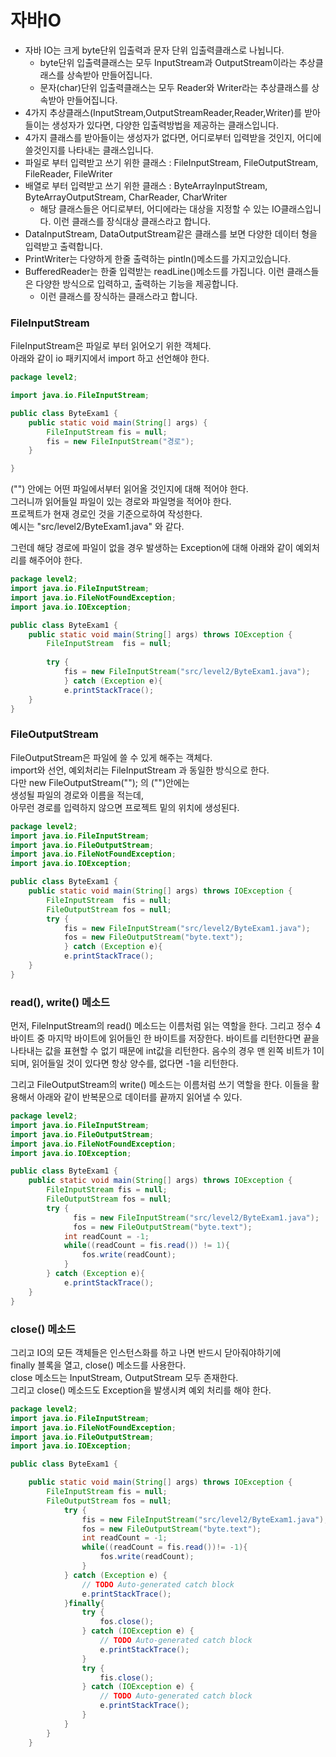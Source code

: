 # 자바IO
+ 자바 IO는 크게 byte단위 입출력과 문자 단위 입출력클래스로 나뉩니다.
    + byte단위 입출력클래스는 모두 InputStream과 OutputStream이라는 추상클래스를 상속받아 만들어집니다.
    + 문자(char)단위 입출력클래스는 모두 Reader와 Writer라는 추상클래스를 상속받아 만들어집니다.
+ 4가지 추상클래스(InputStream,OutputStreamReader,Reader,Writer)를 받아들이는 생성자가 있다면, 다양한 입출력방법을 제공하는 클래스입니다.
+ 4가지 클래스를 받아들이는 생성자가 없다면, 어디로부터 입력받을 것인지, 어디에 쓸것인지를 나타내는 클래스입니다.
+ 파일로 부터 입력받고 쓰기 위한 클래스 : FileInputStream, FileOutputStream, FileReader, FileWriter
+ 배열로 부터 입력받고 쓰기 위한 클래스 : ByteArrayInputStream, ByteArrayOutputStream, CharReader, CharWriter
    + 해당 클래스들은 어디로부터, 어디에라는 대상을 지정할 수 있는 IO클래스입니다. 이런 클래스를 장식대상 클래스라고 합니다.
+ DataInputStream, DataOutputStream같은 클래스를 보면 다양한 데이터 형을 입력받고 출력합니다.
+ PrintWriter는 다양하게 한줄 출력하는 pintln()메소드를 가지고있습니다.
+ BufferedReader는 한줄 입력받는 readLine()메소드를 가집니다.
이런 클래스들은 다양한 방식으로 입력하고, 출력하는 기능을 제공합니다. 
    + 이런 클래스를 장식하는 클래스라고 합니다.

### FileInputStream
FileInputStream은 파일로 부터 읽어오기 위한 객체다.<br>
아래와 같이 io 패키지에서 import 하고 선언해야 한다.
```java
package level2;

import java.io.FileInputStream;

public class ByteExam1 {
	public static void main(String[] args) {
		FileInputStream fis = null;
    	fis = new FileInputStream("경로");
    }

}
```
("") 안에는 어떤 파일에서부터 읽어올 것인지에 대해 적어야 한다.<br>
그러니까 읽어들일 파일이 있는 경로와 파일명을 적어야 한다.<br>
프로젝트가 현재 경로인 것을 기준으로하여 작성한다.<br>
예시는 "src/level2/ByteExam1.java" 와 같다.

그런데 해당 경로에 파일이 없을 경우 발생하는 Exception에 대해
아래와 같이 예외처리를 해주어야 한다.
```java
package level2;
import java.io.FileInputStream;
import java.io.FileNotFoundException;
import java.io.IOException;

public class ByteExam1 {
	public static void main(String[] args) throws IOException {
    	FileInputStream  fis = null;
    
    	try {
            fis = new FileInputStream("src/level2/ByteExam1.java");
        	} catch (Exception e){
            e.printStackTrace();
    }
}
```
### FileOutputStream
FileOutputStream은 파일에 쓸 수 있게 해주는 객체다.<br>
import와 선언, 예외처리는 FileInputStream 과 동일한 방식으로 한다.<br>
다만 new FileOutputStream(""); 의 ("")안에는<br>
생성될 파일의 경로와 이름을 적는데,<br>
아무런 경로를 입력하지 않으면 프로젝트 밑의 위치에 생성된다.
```java
package level2;
import java.io.FileInputStream;
import java.io.FileOutputStream;
import java.io.FileNotFoundException;
import java.io.IOException;

public class ByteExam1 {
	public static void main(String[] args) throws IOException {
    	FileInputStream  fis = null;
    	FileOutputStream fos = null;
    	try {
            fis = new FileInputStream("src/level2/ByteExam1.java");
            fos = new FileOutputStream("byte.text");
        	} catch (Exception e){
            e.printStackTrace();
    }
}
```
### read(), write() 메소드
먼저, FileInputStream의 read() 메소드는 이름처럼 읽는 역할을 한다.
그리고 정수 4바이트 중 마지막 바이트에 읽어들인 한 바이트를 저장한다.
바이트를 리턴한다면 끝을 나타내는 값을 표현할 수 없기 때문에 int값을 리턴한다.
음수의 경우 맨 왼쪽 비트가 1이 되며, 읽어들일 것이 있다면 항상 양수를, 없다면 -1을 리턴한다.

그리고 FileOutputStream의 write() 메소드는 이름처럼 쓰기 역할을 한다.
이들을 활용해서 아래와 같이 반복문으로 데이터를 끝까지 읽어낼 수 있다.
```java
package level2;
import java.io.FileInputStream;
import java.io.FileOutputStream;
import java.io.FileNotFoundException;
import java.io.IOException;

public class ByteExam1 {
	public static void main(String[] args) throws IOException {
    	FileInputStream fis = null;
    	FileOutputStream fos = null;
    	try {
              fis = new FileInputStream("src/level2/ByteExam1.java");
              fos = new FileOutputStream("byte.text");
            int readCount = -1;
            while((readCount = fis.read()) != 1){
            	fos.write(readCount);
			}
        } catch (Exception e){
            e.printStackTrace();
    }
}
```
### close() 메소드
그리고 IO의 모든 객체들은 인스턴스화를 하고 나면 반드시 닫아줘야하기에<br>
finally 블록을 열고, close() 메소드를 사용한다.<br>
close 메소드는 InputStream, OutputStream 모두 존재한다.<br>
그리고 close() 메소드도 Exception을 발생시켜 예외 처리를 해야 한다.
```java
package level2;
import java.io.FileInputStream;
import java.io.FileNotFoundException;
import java.io.FileOutputStream;
import java.io.IOException;

public class ByteExam1 {

    public static void main(String[] args) throws IOException {
        FileInputStream fis = null;
        FileOutputStream fos = null;
        	try {
            	fis = new FileInputStream("src/level2/ByteExam1.java");
            	fos = new FileOutputStream("byte.text");
            	int readCount = -1; 
                while((readCount = fis.read())!= -1){
                    fos.write(readCount);
                }           
            } catch (Exception e) {
                // TODO Auto-generated catch block
                e.printStackTrace();
            }finally{
                try {
                    fos.close();
                } catch (IOException e) {
                    // TODO Auto-generated catch block
                    e.printStackTrace();
                }
                try {
                    fis.close();
                } catch (IOException e) {
                    // TODO Auto-generated catch block
                    e.printStackTrace();
                }
            }
        }
    }
```